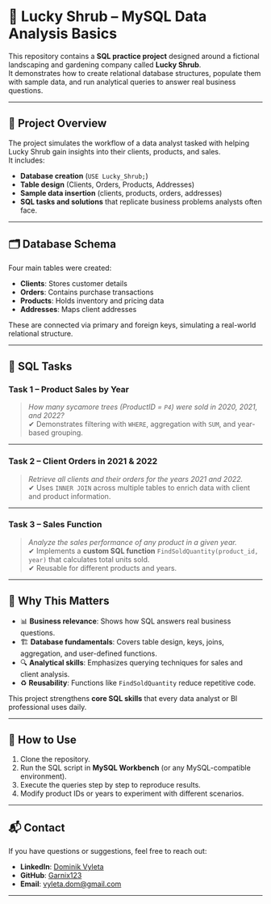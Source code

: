 # 🌿 Lucky Shrub – MySQL Data Analysis Basics

This repository contains a **SQL practice project** designed around a fictional landscaping and gardening company called **Lucky Shrub**.  
It demonstrates how to create relational database structures, populate them with sample data, and run analytical queries to answer real business questions.  

---

## 📂 Project Overview
The project simulates the workflow of a data analyst tasked with helping Lucky Shrub gain insights into their clients, products, and sales.  
It includes:
- **Database creation** (`USE Lucky_Shrub;`)
- **Table design** (Clients, Orders, Products, Addresses)
- **Sample data insertion** (clients, products, orders, addresses)
- **SQL tasks and solutions** that replicate business problems analysts often face.

---

## 🗂️ Database Schema
Four main tables were created:

- **Clients**: Stores customer details  
- **Orders**: Contains purchase transactions  
- **Products**: Holds inventory and pricing data  
- **Addresses**: Maps client addresses  

These are connected via primary and foreign keys, simulating a real-world relational structure.  

---

## 📝 SQL Tasks

### **Task 1 – Product Sales by Year**
> *How many sycamore trees (ProductID = `P4`) were sold in 2020, 2021, and 2022?*  
✔ Demonstrates filtering with `WHERE`, aggregation with `SUM`, and year-based grouping.

---

### **Task 2 – Client Orders in 2021 & 2022**
> *Retrieve all clients and their orders for the years 2021 and 2022.*  
✔ Uses `INNER JOIN` across multiple tables to enrich data with client and product information.  

---

### **Task 3 – Sales Function**
> *Analyze the sales performance of any product in a given year.*  
✔ Implements a **custom SQL function** `FindSoldQuantity(product_id, year)` that calculates total units sold.  
✔ Reusable for different products and years.  

---

## 🎯 Why This Matters
- 📊 **Business relevance**: Shows how SQL answers real business questions.  
- 🏗 **Database fundamentals**: Covers table design, keys, joins, aggregation, and user-defined functions.  
- 🔍 **Analytical skills**: Emphasizes querying techniques for sales and client analysis.  
- ♻ **Reusability**: Functions like `FindSoldQuantity` reduce repetitive code.  

This project strengthens **core SQL skills** that every data analyst or BI professional uses daily.  

---

## 🚀 How to Use
1. Clone the repository.  
2. Run the SQL script in **MySQL Workbench** (or any MySQL-compatible environment).  
3. Execute the queries step by step to reproduce results.  
4. Modify product IDs or years to experiment with different scenarios.  

---

## 📬 Contact
If you have questions or suggestions, feel free to reach out:  

- **LinkedIn**: [Dominik Vyleta](https://www.linkedin.com/in/dominik-vyleta-mba-a566511b2/)  
- **GitHub**: [Garnix123](https://github.com/Garnix123)  
- **Email**: vyleta.dom@gmail.com  

---
